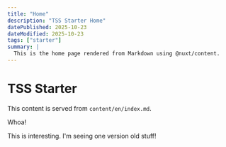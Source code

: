 ```yaml
---
title: "Home"
description: "TSS Starter Home"
datePublished: 2025-10-23
dateModified: 2025-10-23
tags: ["starter"]
summary: |
  This is the home page rendered from Markdown using @nuxt/content.
---
```


# TSS Starter

This content is served from `content/en/index.md`.

Whoa!

This is interesting. I'm seeing one version old stuff!